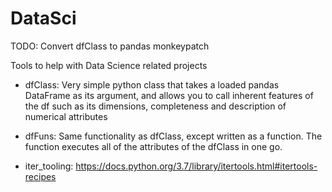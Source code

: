 # DataSci

TODO:  Convert dfClass to pandas monkeypatch

Tools to help with Data Science related projects

* dfClass: Very simple python class that takes a loaded pandas DataFrame as its argument, and allows you to call inherent features of the df such as its dimensions, completeness and description of numerical attributes

* dfFuns: Same functionality as dfClass, except written as a function.  The function executes all of the attributes of the dfClass in one go.

* iter_tooling: https://docs.python.org/3.7/library/itertools.html#itertools-recipes
